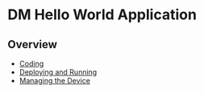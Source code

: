 # DM Hello World Application
## Overview

  - [Coding](dm-hello-world-coding.md)
  - [Deploying and Running](dm-hello-world-deploying.md)
  - [Managing the Device](dm-hello-world-managing.md)

